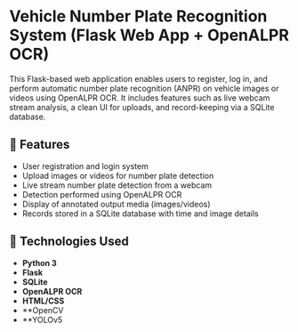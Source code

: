 # Vehicle Number Plate Recognition System (Flask Web App + OpenALPR OCR)

This Flask-based web application enables users to register, log in, and perform automatic number plate recognition (ANPR) on vehicle images or videos using OpenALPR OCR. It includes features such as live webcam stream analysis, a clean UI for uploads, and record-keeping via a SQLite database.

## 🚗 Features

- User registration and login system
- Upload images or videos for number plate detection
- Live stream number plate detection from a webcam
- Detection performed using OpenALPR OCR
- Display of annotated output media (images/videos)
- Records stored in a SQLite database with time and image details

## 🧠 Technologies Used

- **Python 3**
- **Flask**
- **SQLite**
- **OpenALPR OCR**
- **HTML/CSS**
- **OpenCV
- **YOLOv5 
